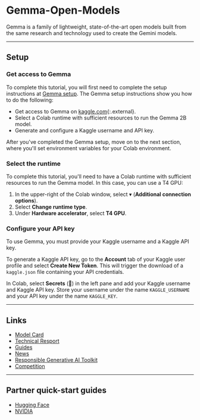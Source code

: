# Gemma-Open-Models
Gemma is a family of lightweight, state-of-the-art open models built from the same research and technology used to create the Gemini models.

---

## Setup

### Get access to Gemma

To complete this tutorial, you will first need to complete the setup instructions at [Gemma setup](https://ai.google.dev/gemma/docs/setup). The Gemma setup instructions show you how to do the following:

* Get access to Gemma on [kaggle.com](https://kaggle.com){:.external}.
* Select a Colab runtime with sufficient resources to run
  the Gemma 2B model.
* Generate and configure a Kaggle username and API key.

After you've completed the Gemma setup, move on to the next section, where you'll set environment variables for your Colab environment.


### Select the runtime

To complete this tutorial, you'll need to have a Colab runtime with sufficient resources to run the Gemma model. In this case, you can use a T4 GPU:

1. In the upper-right of the Colab window, select &#9662; (**Additional connection options**).
2. Select **Change runtime type**.
3. Under **Hardware accelerator**, select **T4 GPU**.


### Configure your API key

To use Gemma, you must provide your Kaggle username and a Kaggle API key.

To generate a Kaggle API key, go to the **Account** tab of your Kaggle user profile and select **Create New Token**. This will trigger the download of a `kaggle.json` file containing your API credentials.

In Colab, select **Secrets** (🔑) in the left pane and add your Kaggle username and Kaggle API key. Store your username under the name `KAGGLE_USERNAME` and your API key under the name `KAGGLE_KEY`.



---
## Links
- [Model Card](https://ai.google.dev/gemma/docs/model_card)
- [Technical Resport](https://storage.googleapis.com/deepmind-media/gemma/gemma-report.pdf)
- [Guides](https://ai.google.dev/gemma/docs/?utm_source=agd&utm_medium=referral&utm_campaign=quickstart-docu&utm_content)
- [News](https://blog.google/technology/developers/gemma-open-models/)
- [Responsible Generative AI Toolkit](https://ai.google.dev/responsible?utm_source=agd&utm_medium=referral&utm_campaign=explore-responsible&utm_content)
- [Competition](https://www.kaggle.com/competitions/data-assistants-with-gemma/?utm_source=agd&utm_medium=referral&utm_campaign=join-competition&utm_content=)

---
## Partner quick-start guides

- [Hugging Face](https://huggingface.co/blog/gemma/?utm_source=agd&utm_medium=referral&utm_campaign=view-on-huggingface&utm_content=)
- [NVIDIA](https://github.com/NVIDIA/GenerativeAIExamples/tree/main/models/Gemma/?utm_source=agd&utm_medium=referral&utm_campaign=view-on-github&utm_content=)
